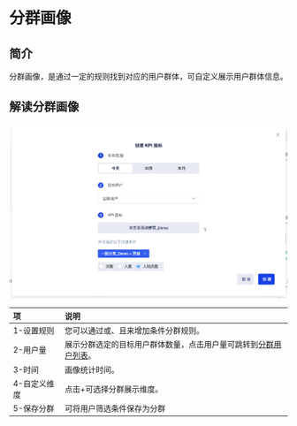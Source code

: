# 分群画像

## 简介

分群画像，是通过一定的规则找到对应的用户群体，可自定义展示用户群体信息。

## 解读分群画像

![&#x5206;&#x7FA4;&#x753B;&#x50CF;](../../.gitbook/assets/image%20%28109%29.png)

| 项 | 说明 |
| :--- | :--- |
| 1-设置规则 | 您可以通过或、且来增加条件分群规则。 |
| 2-用户量 | 展示分群选定的目标用户群体数量，点击用户量可跳转到[分群用户列表](segmentations-list.md)。 |
| 3-时间 | 画像统计时间。 |
| 4-自定义维度 | 点击+可选择分群展示维度。 |
| 5-保存分群 | 可将用户筛选条件保存为分群 |

